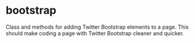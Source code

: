 # bootstrap
Class and methods for adding Twitter Bootstrap elements to a page. This should make coding a page with Twitter Bootstrap cleaner and quicker.
